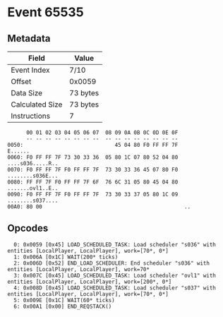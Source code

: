 # Event 65535

## Metadata

| Field           | Value    |
|-----------------|----------|
| Event Index     | 7/10     |
| Offset          | 0x0059   |
| Data Size       | 73 bytes |
| Calculated Size | 73 bytes |
| Instructions    | 7        |

```
      00 01 02 03 04 05 06 07  08 09 0A 0B 0C 0D 0E 0F
      -- -- -- -- -- -- -- --  -- -- -- -- -- -- -- --
0050:                             45 04 80 F0 FF FF 7F           E......
0060: F0 FF FF 7F 73 30 33 36  05 80 1C 07 80 52 04 80  ....s036.....R..
0070: F0 FF FF 7F F0 FF FF 7F  73 30 33 36 45 07 80 F0  ........s036E...
0080: FF FF 7F F0 FF FF 7F 6F  76 6C 31 05 80 45 04 80  .......ovl1..E..
0090: F0 FF FF 7F F0 FF FF 7F  73 30 33 37 05 80 1C 09  ........s037....
00A0: 80 00                                             ..              
```

## Opcodes

```
  0: 0x0059 [0x45] LOAD_SCHEDULED_TASK: Load scheduler "s036" with entities [LocalPlayer, LocalPlayer], work=[70*, 0*]
  1: 0x006A [0x1C] WAIT(200* ticks)
  2: 0x006D [0x52] END_LOAD_SCHEDULER: End scheduler "s036" with entities [LocalPlayer, LocalPlayer], work=70*
  3: 0x007C [0x45] LOAD_SCHEDULED_TASK: Load scheduler "ovl1" with entities [LocalPlayer, LocalPlayer], work=[200*, 0*]
  4: 0x008D [0x45] LOAD_SCHEDULED_TASK: Load scheduler "s037" with entities [LocalPlayer, LocalPlayer], work=[70*, 0*]
  5: 0x009E [0x1C] WAIT(60* ticks)
  6: 0x00A1 [0x00] END_REQSTACK()
```
